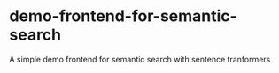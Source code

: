 # demo-frontend-for-semantic-search
 A simple demo frontend for semantic search with sentence tranformers
